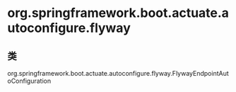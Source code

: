 # org.springframework.boot.actuate.autoconfigure.flyway

## 类

org.springframework.boot.actuate.autoconfigure.flyway.FlywayEndpointAutoConfiguration




